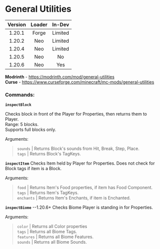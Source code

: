 # General Utilities

| **Version** | **Loader** | **In-Dev** |
|:-----------:|:----------:|:----------:|
|   1.20.1    |   Forge    |  Limited   |
|   1.20.2    |    Neo     |  Limited   |
|   1.20.4    |    Neo     |  Limited   |
|   1.20.5    |    Neo     |     No     |
|   1.20.6    |    Neo     |    Yes     |

**Modrinth** - https://modrinth.com/mod/general-utilities \
**Curse** - https://www.curseforge.com/minecraft/mc-mods/general-utilities

### Commands:

**`inspectBlock`**

Checks block in front of the Player for Properties, then returns them to Player.\
Range: 5 blocks.\
Supports full blocks only.

Arguments:
> `sounds` | Returns Block's sounds from Hit, Break, Step, Place. \
> `tags` | Returns Block's TagKeys.

**`inspectItem`**
Checks Item held by Player for Properties.
Does not check for Block tags if item is a Block.

Arguments:
> `food` | Returns Item's Food properties, if item has Food Component.\
> `tags` | Returns Item's TagKeys.\
> `enchants` | Returns Item's Enchants, if item is Enchanted.

**`inspectBiome`** --1.20.6+
Checks Biome Player is standing in for Properties.

Arguments:
> `color` | Returns all Color properties\
> `tags` | Returns all Biome Tags.\
> `features` | Returns all Biome Features.\
> `sounds` | Returns all Biome Sounds.